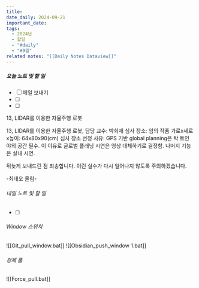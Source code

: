 ```yaml
---
title: 
date_daily: 2024-09-21
important_date: 
tags:
  - 2024년
  - 할일
  - "#daily"
  - "#9월"
related notes: "[[Daily Notes Dataview]]"
---
```

##### 오늘 노트 및 할 일 
- [ ] 메일 보내기
- [ ]
- [ ]  

13, LIDAR를 이용한 자율주행 로봇

13, LIDAR를 이용한 자율주행 로봇, 
담당 교수: 박희재
심사 장소: 임의
작품 가로x세로x높이: 64x80x90(cm)
심사 장소 선정 사유: GPS 기반 global planning은 탁 트인 야외 공간 필수. 이 이유로 글로벌 플래닝 시연은 영상 대체하기로 결정함. 나머지 기능은 실내 시연.

뒤늦게 보내드린 점 죄송합니다. 이런 실수가 다시 일어나지 않도록 주의하겠습니다.

-최태오 올림-


###### 내일 노트 및 할 일
- [ ] 


######  Window 스위치
![[Git_pull_window.bat]]
![[Obsidian_push_window 1.bat]]



###### 강제 풀
![[Force_pull.bat]]